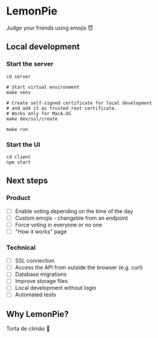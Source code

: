 # LemonPie

Judge your friends using emojis 😈

## Local development

### Start the server

```shell
cd server

# Start virtual environment
make venv

# Create self-signed certificate for local development
# and add it as trusted root certificate.
# Works only for MacA.OS
make dev/ssl/create

make run
```

### Start the UI

```server
cd client
npm start
```

## Next steps

### Product

- [ ] Enable voting depending on the time of the day
- [ ] Custom emojis - changeble from an endpoint
- [ ] Force voting in everyone or no one
- [ ] "How it works" page

### Technical

- [ ] SSL connection
- [ ] Access the API from outside the browser (e.g. curl)
- [ ] Database migrations
- [ ] Improve storage files
- [ ] Local development without login
- [ ] Automated tests

## Why LemonPie?

Torta de climão 🍰
